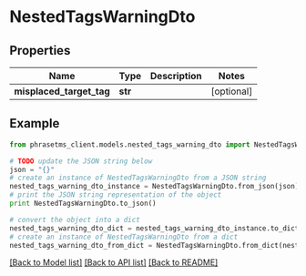 # NestedTagsWarningDto

## Properties

| Name                     | Type    | Description | Notes      |
| ------------------------ | ------- | ----------- | ---------- |
| **misplaced_target_tag** | **str** |             | [optional] |

## Example

```python
from phrasetms_client.models.nested_tags_warning_dto import NestedTagsWarningDto

# TODO update the JSON string below
json = "{}"
# create an instance of NestedTagsWarningDto from a JSON string
nested_tags_warning_dto_instance = NestedTagsWarningDto.from_json(json)
# print the JSON string representation of the object
print NestedTagsWarningDto.to_json()

# convert the object into a dict
nested_tags_warning_dto_dict = nested_tags_warning_dto_instance.to_dict()
# create an instance of NestedTagsWarningDto from a dict
nested_tags_warning_dto_from_dict = NestedTagsWarningDto.from_dict(nested_tags_warning_dto_dict)
```

[[Back to Model list]](../README.md#documentation-for-models) [[Back to API list]](../README.md#documentation-for-api-endpoints) [[Back to README]](../README.md)
